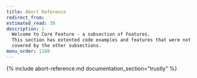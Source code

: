 ```yaml
---
title: Abort Reference
redirect_from:
estimated_read: 30
description: |
  Welcome to Core Feature - a subsection of Features.
  This section has extented code examples and features that were not
  covered by the other subsections.
menu_order: 1100
---
```


{% include abort-reference.md documentation_section="trustly" %}